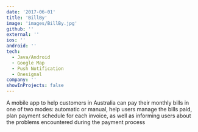 ```yaml
---
date: '2017-06-01'
title: 'BillBy'
image: 'images/BillBy.jpg'
github: ''
external: ''
ios: ''
android: ''
tech:
  - Java/Android
  - Google Map
  - Push Notification
  - Onesignal
company: ''
showInProjects: false
---
```


A mobile app to help customers in Australia can pay their monthly bills in one of two modes: automatic or manual, help users manage the bills paid, plan payment schedule for each invoice, as well as informing users about the problems encountered during the payment process 

